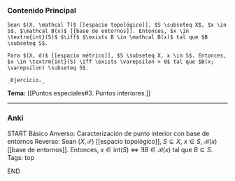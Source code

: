 ### Contenido Principal

```ad-proposition
Sean $(X, \mathcal T)$ [[espacio topológico]], $S \subseteq X$, $x \in S$, $\mathcal B(x)$ [[base de entornos]]. Entonces, $x \in \textrm{int}(S)$ $\iff$ $\exists B \in \mathcal B(x)$ tal que $B \subseteq S$.
```

```ad-note
Para $(X, d)$ [[espacio métrico]], $S \subseteq X, x \in S$. Entonces, $x \in \textrm{int}(S) \iff \exists \varepsilon > 0$ tal que $B(x; \varepsilon) \subseteq S$.
```

```ad-proof
_Ejercicio._
```

**Tema:** [[Puntos especiales#3. Puntos interiores.]]

---
### Anki

START
Básico
Anverso: Caracterización de punto interior con base de entornos
Reverso: Sean $(X, \mathcal T)$ [[espacio topológico]], $S \subseteq X$, $x \in S$, $\mathcal B(x)$ [[base de entornos]]. Entonces, $x \in \textrm{int}(S)$ $\iff$ $\exists B \in \mathcal B(x)$ tal que $B \subseteq S$.
Tags: top
<!--ID: 1729160606463-->
END
